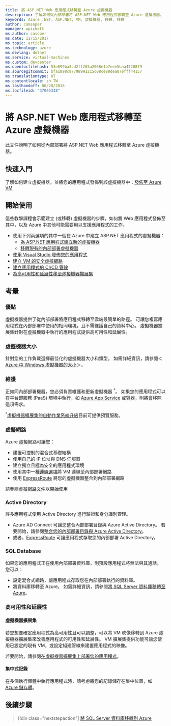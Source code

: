 ```yaml
---
title: 將 ASP.NET Web 應用程式移轉至 Azure 虛擬機器
description: 了解如何從內部部署將 ASP.NET Web 應用程式移轉至 Azure 虛擬機器。
keywords: Azure .NET, ASP.NET, VM, 虛擬機器, 移轉, 移轉
author: camsoper
manager: wpickett
ms.author: casoper
ms.date: 11/15/2017
ms.topic: article
ms.technology: azure
ms.devlang: dotnet
ms.service: virtual-machines
ms.custom: devcenter
ms.openlocfilehash: 53e899ba3cd2ff265a2068e1b7eee5baa4520879
ms.sourcegitcommit: bfa1898c97798991215d08ce89dea87efff44157
ms.translationtype: HT
ms.contentlocale: zh-TW
ms.lasthandoff: 06/28/2018
ms.locfileid: "37065338"
---
```

# <a name="migrate-an-aspnet-web-application-to-an-azure-virtual-machine"></a>將 ASP.NET Web 應用程式移轉至 Azure 虛擬機器

此文件說明了如何從內部部署將 ASP.NET Web 應用程式移轉至 Azure 虛擬機器。

## <a name="quickstart"></a>快速入門

了解如何建立虛擬機器，並將您的應用程式發佈到該虛擬機器中：[發佈至 Azure VM](https://tutorials.visualstudio.com/aspnet-vm/intro)

## <a name="get-started"></a>開始使用

這些教學課程會示範建立 (或移轉) 虛擬機器的步驟，如何將 Web 應用程式發佈至其中，以及 Azure 中其他可能需要用以支援應用程式的工作。

- 使用下列兩選項的其中一個在 Azure 中建立 ASP.NET 應用程式的虛擬機器：
    - [為 ASP.NET 應用程式建立新的虛擬機器](https://go.microsoft.com/fwlink/?linkid=863237)
    - [移轉現有的內部部署虛擬機器](https://docs.microsoft.com/azure/site-recovery/tutorial-migrate-on-premises-to-azure)
- [使用 Visual Studio 發佈您的應用程式](https://go.microsoft.com/fwlink/?linkid=863240)
- [建立 VM 的安全虛擬網路](https://docs.microsoft.com/azure/virtual-network/virtual-network-get-started-vnet-subnet)
- [建立應用程式的 CI/CD 管線](https://docs.microsoft.com/vsts/build-release/apps/cd/deploy-webdeploy-iis-deploygroups)
- [為高可用性和延展性移至虛擬機器擴展集](https://docs.microsoft.com/azure/virtual-machine-scale-sets/virtual-machine-scale-sets-deploy-app)

## <a name="considerations"></a>考量

### <a name="benefits"></a>優點

虛擬機器提供了從內部部署將應用程式移轉至雲端最簡單的路徑。  可讓您複寫應用程式在內部部署中使用的相同環境，且不需維護自己的資料中心。  虛擬機器擴展集針對在虛擬機器中執行的應用程式提供高可用性和延展性。

### <a name="virtual-machine-size"></a>虛擬機器大小

針對您的工作負載選擇最佳化的虛擬機器大小和類型。  如需詳細資訊，請參閱＜[Azure 中 Windows 虛擬機器的大小](https://docs.microsoft.com/azure/virtual-machines/windows/sizes)＞。

### <a name="maintenance"></a>維護 

正如同內部部署機器，您必須負責維護和更新虛擬機器 <sup>&#42;</sup>。  如果您的應用程式可以在平台即服務 (PaaS) 環境中執行，如 [Azure App Service](https://docs.microsoft.com/azure/app-service/) 或[容器](https://docs.microsoft.com/azure/app-service/containers/)，則將會移除這項需求。

<sup>&#42;</sup>[虛擬機器擴展集的自動作業系統升級](https://docs.microsoft.com/azure/virtual-machine-scale-sets/virtual-machine-scale-sets-automatic-upgrade)目前可提供預覽服務。

### <a name="virtual-networks"></a>虛擬網路

Azure 虛擬網路可讓您：
- 建置可控制的混合式基礎結構
- 使用自己的 IP 位址與 DNS 伺服器
- 建立獨立且極為安全的應用程式環境
- 使用其中一種[連線選項](https://docs.microsoft.com/azure/vpn-gateway/vpn-gateway-about-vpngateways#s2smulti)將 VM 連線至內部部署網路
- 使用 [ExpressRoute](https://azure.microsoft.com/services/expressroute/) 將您的虛擬機器整合到內部部署網路

請參閱[虛擬網路文件](https://docs.microsoft.com/azure/virtual-network/)以開始使用

### <a name="active-directory"></a>Active Directory
許多應用程式使用 Active Directory 進行驗證和身分識別管理。  
- Azure AD Connect 可讓您整合內部部署目錄與 Azure Active Directory。  若要開始，請參閱[整合您的內部部署目錄與 Azure Active Directory](https://docs.microsoft.com/azure/active-directory/connect/active-directory-aadconnect)。  
- 或者，[ExpressRoute](https://azure.microsoft.com/services/expressroute/) 可讓應用程式存取您的內部部署 Active Directory。

### <a name="sql-databases"></a>SQL Database

如果您的應用程式正在使用內部部署資料庫，則預設應用程式將無法與其通話。 您可以：
- 設定混合式網路，讓應用程式存取您在內部部署執行的資料庫。  
- 將資料庫移轉至 Azure。  如需詳細資訊，請參閱[將 SQL Server 資料庫移轉至 Azure](dotnet-howto-migrate-sql.md)。

### <a name="high-availability-and-scalability"></a>高可用性和延展性

#### <a name="virtual-machine-scale-sets"></a>虛擬機器擴展集
若您想要確定應用程式為高可用性且可以調整，可以將 VM 映像移轉到 Azure 虛擬機器擴展集來改善應用程式的可用性和延展性。  VM 擴展集提供功能可讓您使用已設定的現有 VM，或設定組建管線來建置應用程式的映像。  

若要開始，請參閱[在虛擬機器擴展集上部署您的應用程式](https://docs.microsoft.com/azure/virtual-machine-scale-sets/virtual-machine-scale-sets-deploy-app)。

#### <a name="centralized-logging"></a>集中式記錄
在多個執行個體中執行應用程式時，請考慮將您的記錄儲存在集中位置，如 [Azure 儲存體](https://docs.microsoft.com/azure/storage/)。

## <a name="next-steps"></a>後續步驟

> [!div class="nextstepaction"]
> [將 SQL Server 資料庫移轉到 Azure](dotnet-howto-migrate-sql.md)